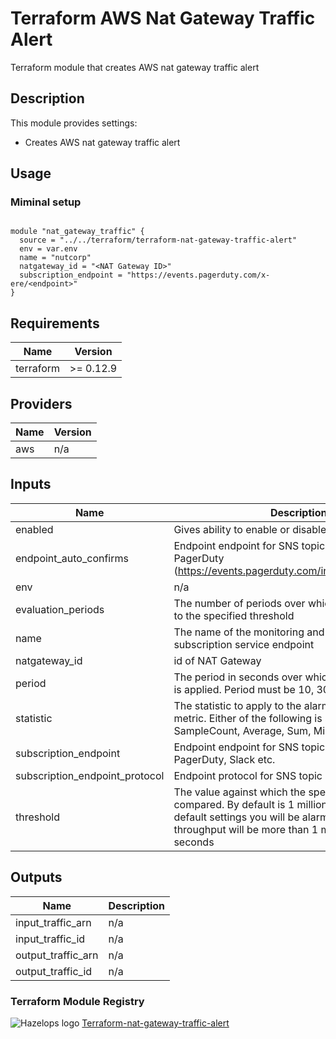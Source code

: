 # Terraform AWS Nat Gateway Traffic Alert


Terraform module that creates AWS nat gateway traffic alert


## Description

This module provides settings:

- Creates AWS nat gateway traffic alert

## Usage

### Miminal setup

```hcl

module "nat_gateway_traffic" {
  source = "../../terraform/terraform-nat-gateway-traffic-alert"
  env = var.env
  name = "nutcorp"
  natgateway_id = "<NAT Gateway ID>"
  subscription_endpoint = "https://events.pagerduty.com/x-ere/<endpoint>"
}

```



<!-- BEGINNING OF GENERATED BY TERRAFORM-DOCS -->

## Requirements

| Name | Version |
|------|---------|
| terraform | >= 0.12.9 |

## Providers

| Name | Version |
|------|---------|
| aws | n/a |

## Inputs

| Name | Description | Type | Default | Required |
|------|-------------|------|---------|:--------:|
| enabled | Gives ability to enable or disable a module | `bool` | `true` | no |
| endpoint\_auto\_confirms | Endpoint endpoint for SNS topic subscription, PagerDuty (https://events.pagerduty.com/integration/<Integration Key>/enqueue) | `bool` | `true` | no |
| env | n/a | `any` | n/a | yes |
| evaluation\_periods | The number of periods over which data is compared to the specified threshold | `string` | `"1"` | no |
| name | The name of the monitoring and name of the subscription service endpoint | `any` | n/a | yes |
| natgateway\_id | id of NAT Gateway | `any` | n/a | yes |
| period | The period in seconds over which the specified stat is applied. Period must be 10, 30 or a multiple of 60 | `string` | `"60"` | no |
| statistic | The statistic to apply to the alarm's associated metric. Either of the following is supported: SampleCount, Average, Sum, Minimum, Maximum | `string` | `"Maximum"` | no |
| subscription\_endpoint | Endpoint endpoint for SNS topic subscription, PagerDuty, Slack etc. | `any` | n/a | yes |
| subscription\_endpoint\_protocol | Endpoint protocol for SNS topic subscription | `string` | `"https"` | no |
| threshold | The value against which the specified statistic is compared. By default is 1 million bytes.If you use default settings you will be alarmed when throughput will be more than 1 millon byte in 60 seconds | `string` | `"1000000"` | no |

## Outputs

| Name | Description |
|------|-------------|
| input\_traffic\_arn | n/a |
| input\_traffic\_id | n/a |
| output\_traffic\_arn | n/a |
| output\_traffic\_id | n/a |

<!-- END OF GENERATED BY TERRAFORM-DOCS -->

### Terraform Module Registry

![Hazelops logo](https://avatars0.githubusercontent.com/u/63737915?s=25&v=4) [Terraform-nat-gateway-traffic-alert
](https://registry.terraform.io/modules/hazelops/)
